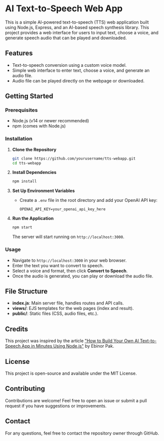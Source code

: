 # AI Text-to-Speech Web App

This is a simple AI-powered text-to-speech (TTS) web application built using Node.js, Express, and an AI-based speech synthesis library. This project provides a web interface for users to input text, choose a voice, and generate speech audio that can be played and downloaded.

## Features
- Text-to-speech conversion using a custom voice model.
- Simple web interface to enter text, choose a voice, and generate an audio file.
- Audio file can be played directly on the webpage or downloaded.

## Getting Started

### Prerequisites
- Node.js (v14 or newer recommended)
- npm (comes with Node.js)

### Installation
1. **Clone the Repository**
   ```sh
   git clone https://github.com/yourusername/tts-webapp.git
   cd tts-webapp
   ```

2. **Install Dependencies**
   ```sh
   npm install
   ```

3. **Set Up Environment Variables**
   - Create a `.env` file in the root directory and add your OpenAI API key:
     ```
     OPENAI_API_KEY=your_openai_api_key_here
     ```

4. **Run the Application**
   ```sh
   npm start
   ```
   The server will start running on `http://localhost:3000`.

### Usage
- Navigate to `http://localhost:3000` in your web browser.
- Enter the text you want to convert to speech.
- Select a voice and format, then click **Convert to Speech**.
- Once the audio is generated, you can play or download the audio file.

## File Structure
- **index.js**: Main server file, handles routes and API calls.
- **views/**: EJS templates for the web pages (index and result).
- **public/**: Static files (CSS, audio files, etc.).

## Credits
This project was inspired by the article ["How to Build Your Own AI Text-to-Speech App in Minutes Using Node.js"](https://medium.com/@ebinorpak/how-to-build-your-own-ai-text-to-speech-app-in-minutes-using-node-js-5721ec04287f) by Ebinor Pak.

## License
This project is open-source and available under the MIT License.

## Contributing
Contributions are welcome! Feel free to open an issue or submit a pull request if you have suggestions or improvements.

## Contact
For any questions, feel free to contact the repository owner through GitHub.

